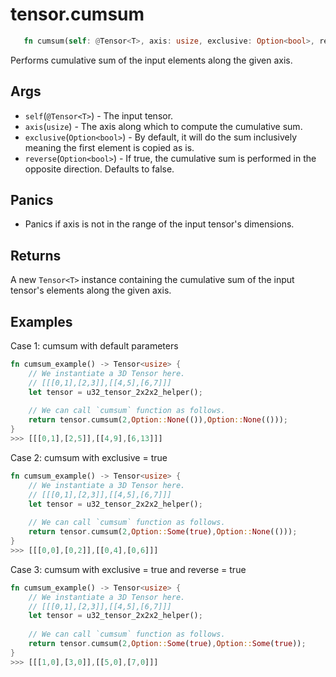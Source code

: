 # tensor.cumsum

```rust 
   fn cumsum(self: @Tensor<T>, axis: usize, exclusive: Option<bool>, reverse: Option<bool>) -> Tensor<usize>;
```

Performs cumulative sum of the input elements along the given axis.

## Args

* `self`(`@Tensor<T>`) - The input tensor.
* `axis`(`usize`) - The axis along which to compute the cumulative sum.
* `exclusive`(`Option<bool>`) - By default, it will do the sum inclusively meaning the first element is copied as is.
* `reverse`(`Option<bool>`) - If true, the cumulative sum is performed in the opposite direction. Defaults to false.   

## Panics

* Panics if axis is not in the range of the input tensor's dimensions.

## Returns 

A new `Tensor<T>` instance containing the cumulative sum of the input tensor's elements along the given axis.

## Examples

Case 1: cumsum with default parameters

```rust
fn cumsum_example() -> Tensor<usize> {
    // We instantiate a 3D Tensor here.
    // [[[0,1],[2,3]],[[4,5],[6,7]]]
    let tensor = u32_tensor_2x2x2_helper();
		
    // We can call `cumsum` function as follows.
    return tensor.cumsum(2,Option::None(()),Option::None(()));
}
>>> [[[0,1],[2,5]],[[4,9],[6,13]]]
```

Case 2: cumsum with exclusive = true

```rust
fn cumsum_example() -> Tensor<usize> {
    // We instantiate a 3D Tensor here.
    // [[[0,1],[2,3]],[[4,5],[6,7]]]
    let tensor = u32_tensor_2x2x2_helper();
		
    // We can call `cumsum` function as follows.
    return tensor.cumsum(2,Option::Some(true),Option::None(()));
}
>>> [[[0,0],[0,2]],[[0,4],[0,6]]]
```

Case 3: cumsum with exclusive = true and reverse = true

```rust
fn cumsum_example() -> Tensor<usize> {
    // We instantiate a 3D Tensor here.
    // [[[0,1],[2,3]],[[4,5],[6,7]]]
    let tensor = u32_tensor_2x2x2_helper();
		
    // We can call `cumsum` function as follows.
    return tensor.cumsum(2,Option::Some(true),Option::Some(true));
}
>>> [[[1,0],[3,0]],[[5,0],[7,0]]]
```
